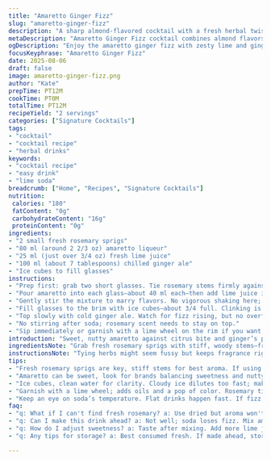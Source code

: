 ```yaml
---
title: "Amaretto Ginger Fizz"
slug: "amaretto-ginger-fizz"
description: "A sharp almond-flavored cocktail with a fresh herbal twist and zesty ginger soda lift; uses rosemary and lemon for bright contrast. Simple assembly. Chill glasses and measure before ice starts melting. Substitutions with bourbon or lime juice offer variations when amaretto or lemons absent. Watch soda fizz and garnish aromatics for aroma impact. A balance of sweet, tart, and spicy."
metaDescription: "Amaretto Ginger Fizz cocktail combines almond flavors with lime and ginger ale. A fresh twist with rosemary; this drink's aromas elevate each sip."
ogDescription: "Enjoy the amaretto ginger fizz with zesty lime and ginger ale. Perfectly aromatic thanks to rosemary tied to glasses; a refreshing choice for gatherings."
focusKeyphrase: "Amaretto Ginger Fizz"
date: 2025-08-06
draft: false
image: amaretto-ginger-fizz.png
author: "Kate"
prepTime: PT12M
cookTime: PT0M
totalTime: PT12M
recipeYield: "2 servings"
categories: ["Signature Cocktails"]
tags:
- "cocktail"
- "cocktail recipe"
- "herbal drinks"
keywords:
- "cocktail recipe"
- "easy drink"
- "lime soda"
breadcrumb: ["Home", "Recipes", "Signature Cocktails"]
nutrition: 
 calories: "180"
 fatContent: "0g"
 carbohydrateContent: "16g"
 proteinContent: "0g"
ingredients:
- "2 small fresh rosemary sprigs"
- "80 ml (around 2 2/3 oz) amaretto liqueur"
- "25 ml (just over 3/4 oz) fresh lime juice"
- "100 ml (about 7 tablespoons) chilled ginger ale"
- "Ice cubes to fill glasses"
instructions:
- "Prep first: grab two short glasses. Tie rosemary stems firmly against the inside rims with kitchen twine or thin string, letting them stand upright. Not just for looks; the aroma releases with every sip."
- "Pour amaretto into each glass—about 40 ml each—then add lime juice immediately. Lime instead of lemon sharpens the citrus punch and lifts the amaretto’s heavy sweetness."
- "Gently stir the mixture to marry flavors. No vigorous shaking here; want the bittersweet almond essence intact."
- "Fill glasses to the brim with ice cubes—about 3/4 full. Clinking is good. Cold is critical; keep soda fizzy longer."
- "Top slowly with cold ginger ale. Watch for fizz rising, but no overflow spills."
- "No stirring after soda; rosemary scent needs to stay on top."
- "Sip immediately or garnish with a lime wheel on the rim if you want the citrus oils and visual pop."
introduction: "Sweet, nutty amaretto against citrus bite and ginger’s peppery sparkle. Straightforward mix. The rosemary stands in for the usual cedar—earthier, piney, and way easier to find fresh or at the market. Watch the balance; amaretto can overpower if too much, lime juice can make it harsh if not enough. Soda’s effervescence cuts the syrupiness, but should be ice-cold to keep the fizz alive and your drink fresh. Use lime when lemon’s not on hand; it changes character but brightens sharply, no regrets. Tying herbs to glass edges keeps them out of the way and releases fragrance steadily—no bits falling in, no string floating loose. Quick-ish prep, but ritualistic enough for a small gathering or winding down from a long day."
ingredientsNote: "Grab fresh rosemary sprigs with stiff, woody stems—freshness here is key to aroma release. Amaretto sometimes runs sweet; prefer brands that balance almond bitterness with sugary notes. Sub out amaretto with bourbon for deeper warmth or hazelnut liqueur for twist. Lime juice substitutes lemon, offering more tartness and a bit less sweetness—adjust to taste. Ginger ale is the less spicy cousin of ginger beer but less aggressive, better for light soda fizz with herbal notes. Ice cubes: frozen in clean water for clarity; cloudy cubes dilute drink faster so keep your batch chilled to avoid rapid melting. No lemons? Try grapefruit juice but dial back soda for bitterness."
instructionsNote: "Tying herbs might seem fussy but keeps fragrance right at the nose and away from hands or teeth. Don’t skip this step unless you want those needles poking. Mix amaretto and juice first to ensure full acid-alcohol binding—one stiff stir is enough, no baton-rattling needed. Add ice to chill and slow dilution; the more the merrier to maintain the fizzy top longer. Pour soda gently to keep bubble structure; aeration ruins texture fast. Stirring after soda kills the bubbles and muddles clarity. Serve instantly; soda loses charm as it warms and flattens. If fizz drops too quickly, check ice quality or soda temperature next time. Garnish with lime wheel to draw visual contrast and add fresh oils you can press before sipping."
tips:
- "Fresh rosemary sprigs are key, stiff stems for best aroma. If using dried, skip tying; won't give same affect. Strong fragrances can overpower, balance is essential. Keep ingredients chilled. Cold ginger ale keeps it fizzy longer."
- "Amaretto can be sweet, look for brands balancing sweetness and nutty notes. For deeper flavor, substitute with bourbon or hazelnut liqueur. Always taste as you go; aim for sweet and tart—sharp lime balances syrupy sweetness well."
- "Ice cubes, clean water for clarity. Cloudy ice dilutes too fast; make a batch and keep them deep-freezed. Fill glasses generously—more ice slows dilution and maintains fizz. Pour soda slowly, gentle to avoid losing bubbles."
- "Garnish with a lime wheel; adds oils and a pop of color. Rosemary tied at the rim helps fragrance; check its freshness. A quick twist can bring out more aroma. Best served immediately to enjoy fizz."
- "Keep an eye on soda’s temperature. Flat drinks happen fast. If fizz declines too quickly, check your ice and soda source. Alternatives for lime include grapefruit, adjust sweetness for balance."
faq:
- "q: What if I can't find fresh rosemary? a: Use dried but aroma won't be as strong. Or try mint; add freshness. Just don't skip, aroma matters vitally."
- "q: Can I make this drink ahead? a: Not well; soda loses fizz. Mix amaretto and juice, then top fresh when ready. Keep ginger ale chilled. Pre-measure ingredients is fine."
- "q: How do I adjust sweetness? a: Taste after mixing. Add more lime juice for tartness. If too sweet, little salt can help balance. Experiment until it fits."
- "q: Any tips for storage? a: Best consumed fresh. If made ahead, store blended liquid in fridge. Don’t mix with soda until serving. Keep ginger ale separate."

---
```


